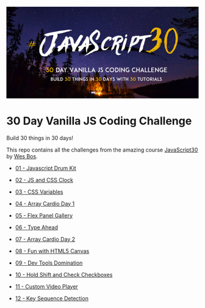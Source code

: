 ![JS30](/js30.png)
# 30 Day Vanilla JS Coding Challenge

Build 30 things in 30 days!

This repo contains all the challenges from the amazing course [JavaScript30](https://javascript30.com) by [Wes Bos](https://github.com/wesbos).

* [01 - Javascript Drum Kit](https://eneax.github.io/JavaScript30/01%20-%20JavaScript%20Drum%20Kit/)

* [02 - JS and CSS Clock](https://eneax.github.io/JavaScript30/02%20-%20JS%20and%20CSS%20Clock/)

* [03 - CSS Variables](https://eneax.github.io/JavaScript30/03%20-%20CSS%20Variables/)

* [04 - Array Cardio Day 1](https://eneax.github.io/JavaScript30/04%20-%20Array%20Cardio%20Day%201/)

* [05 - Flex Panel Gallery](https://eneax.github.io/JavaScript30/05%20-%20Flex%20Panel%20Gallery/)

* [06 - Type Ahead](https://eneax.github.io/JavaScript30/06%20-%20Type%20Ahead/)

* [07 - Array Cardio Day 2](https://eneax.github.io/JavaScript30/07%20-%20Array%20Cardio%20Day%202/)

* [08 - Fun with HTML5 Canvas](https://eneax.github.io/JavaScript30/08%20-%20Fun%20with%20HTML5%20Canvas/)

* [09 - Dev Tools Domination](https://eneax.github.io/JavaScript30/09%20-%20Dev%20Tools%20Domination/)

* [10 - Hold Shift and Check Checkboxes](https://eneax.github.io/JavaScript30/10%20-%20Hold%20Shift%20and%20Check%20Checkboxes/)

* [11 - Custom Video Player](https://eneax.github.io/JavaScript30/11%20-%20Custom%20Video%20Player/)

* [12 - Key Sequence Detection](https://eneax.github.io/JavaScript30/12%20-%20Key%20Sequence%20Detection/)